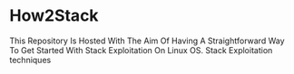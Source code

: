 # How2Stack
This Repository Is Hosted With The Aim Of Having A Straightforward Way To Get Started With Stack Exploitation On Linux OS.
Stack Exploitation techniques
